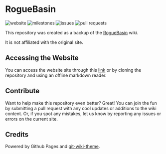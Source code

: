 # RogueBasin

![website](https://img.shields.io/website?up_message=online&url=https%3A%2F%2Fchizaruu.github.io%2Froguebasin)
![milestones](https://img.shields.io/github/milestones/open/chizaruu/roguebasin)
![issues](https://img.shields.io/github/issues/Chizaruu/roguebasin)
![pull requests](https://img.shields.io/github/issues-pr/chizaruu/roguebasin)

This repository was created as a backup of the [RogueBasin](http://www.roguebasin.com/) wiki. 

It is not affiliated with the original site.

## Accessing the Website

You can access the website site through this [link](https://chizaruu.github.io/roguebasin/) or by cloning the repository and using an offline markdown reader.

## Contribute

Want to help make this repository even better? Great! You can join the fun by submitting a pull request with any cool updates or additions to the wiki content. Or, if you spot any mistakes, let us know by reporting any issues or errors on the current site.

## Credits

Powered by Github Pages and [git-wiki-theme](https://github.com/Drassil/git-wiki-theme).
